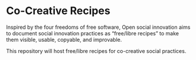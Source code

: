 Co-Creative Recipes
===================


Inspired by the four freedoms of free software, Open social innovation aims to document social innovation practices as “free/libre recipes” to make them visible, usable, copyable, and improvable.

This repository will host free/libre recipes for co-creative social practices.

